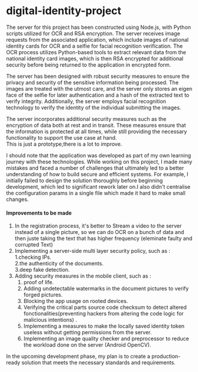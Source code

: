 # digital-identity-project
The server for this project has been constructed using Node.js, with Python scripts utilized for OCR and RSA encryption. The server receives image requests from the associated application, which include images of national identity cards for OCR and a selfie for facial recognition verification. The OCR process utilizes Python-based tools to extract relevant data from the national identity card images, which is then RSA encrypted for additional security before being returned to the application in encrypted form.  
  


  
The server has been designed with robust security measures to ensure the privacy and security of the sensitive information being processed. The images are treated with the utmost care, and the server only stores an eigen face of the selfie for later authentication and a hash of the extracted text to verify integrity. Additionally, the server employs facial recognition technology to verify the identity of the individual submitting the images.  
  
The server incorporates additional security measures such as the encryption of data both at rest and in transit. These measures ensure that the information is protected at all times, while still providing the necessary functionality to support the use case at hand.  
This is just a prototype,there is a lot to improve.  

I should note that the application was developed as part of my own learning journey with these technologies. While working on this project, I made many mistakes and faced a number of challenges that ultimately led to a better understanding of how to build secure and efficient systems. For example, I initially failed to design the solution thoroughly before beginning development, which led to significant rework later on.I also didn't centralise the configuration params in a single file which made it hard to make small changes.  
  
#### Improvements to be made 
1. In the registration process, it's better to Stream a video to the server instead of a single picture, so we can do OCR on a bunch of data and then juste taking the text that has higher frequency (eleminate faulty and corrupted Text) 
2. Implementing a server-side multi layer security policy, such as :      1.checking IPs.  
   2.the authenticity of the documents.  
   3.deep fake detection.  
4. Adding security measures in the mobile client, such as :  
   1. proof of life. 
   2. Adding undetectable watermarks in the document pictures to verify forged pictures. 
   3. Blocking the app usage on rooted devices. 
   4. Verifying the critical parts  source code checksum to detect altered fonctionalities(preventing hackers from altering the code logic for malicious intentions) . 
   5. Implementing a measures to make the locally saved identity token useless without getting permissions from the server.  
   6. Implementing an image quality checker and preprocessor to reduce the workload done on the server (Android OpenCV). 

In the upcoming development phase, my plan is to create a production-ready solution that meets the necessary standards and requirements.  
